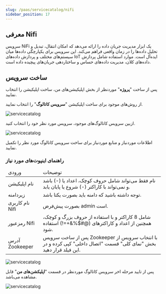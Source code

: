 ```yaml
---
slug: /paas/servicecatalog/nifi
sidebar_position: 17
---
```


## معرفی Nifi
سرویس NiFi یک ابزار مدیریت جریان داده را ارائه می‌دهد که امکان انتقال، تبدیل و تحلیل داده‌ها را در زمان واقعی فراهم می‌کند. این سرویس برای یکپارچگی داده‌ها میان سیستم‌های مختلف و پردازش داده‌های IoT ایده‌آل است. موارد استفاده شامل پردازش داده‌های کلان، مدیریت داده‌های حساس و ساختاردهی جریان‌های پیچیده داده است.


## ساخت سرویس
پس از ساخت "**پروژه**" موردنظر از بخش اپلیکیشن‌های من، ساخت اپلیکیشن را انتخاب نمایید.

از روش‌های موجود برای ساخت اپلیکیشن "**سرویس کاتالوگ**" را انتخاب نمایید.

![servicecatalog](/img/servicecatalog/servicecatalog00.png)

ازبین سرویس کاتالوگ‌های موجود، سرویس مورد نظر خود را انتخاب کنید.



![servicecatalog](/img/servicecatalog/servicecatalog000.png)

اطلاعات موردنیاز و منابع موردنیاز برای ساخت سرویس کاتالوگ مورد نظر را تکمیل نمایید.

### راهنمای اینپوت‌های مورد نیاز
<table>
    <thead>
        <tr>
            <td>ورودی</td>
            <td>توضیحات</td>
        </tr>
    </thead>
    <tbody>
        <tr>
            <td>نام اپلیکیشن</td>
            <td>نام فقط می‌تواند شامل حروف کوچک، اعداد یا (-) باشد و نمی‌تواند با کاراکتر (-) شروع یا پایان یابد.</td>
        </tr>
         <tr>
            <td>زیردامنه</td>
            <td>توجه داشته باشید که دامنه باید بصورت یکتا باشد.</td>
        </tr>
        <tr>
            <td>نام کاربری Nifi</td>
            <td>بصورت پیش‌فرض admin است.</td>
        </tr>
        <tr>
            <td>رمزعبور Nifi</td>
            <td>شامل 8 کاراکتر و با استفاده از حروف بزرگ و کوچک، همچنین از اعداد و کاراکتر‌های (@#$%&+=!) استفاده شود.</td>
        </tr>
        <tr>
            <td>آدرس Zookeeper</td>
           <td>پس از ساخت سرویس Zookeeper با انتخاب سرویس از بخش "نمای کلی" قسمت "اتصال داخلی" کپی کرده و در این فیلد قرار دهید. </td>
        </tr>
    </tbody>
</table> 

![servicecatalog](/img/servicecatalog/servicecatalog37.png)

 پس از تایید مرحله اخر سرویس کاتالوگ موردنظر در قسمت "**اپلیکشن‌های من**" قابل مشاهده می‌باشد.
 
 ![servicecatalog](/img/servicecatalog/servicecatalog38.png)

